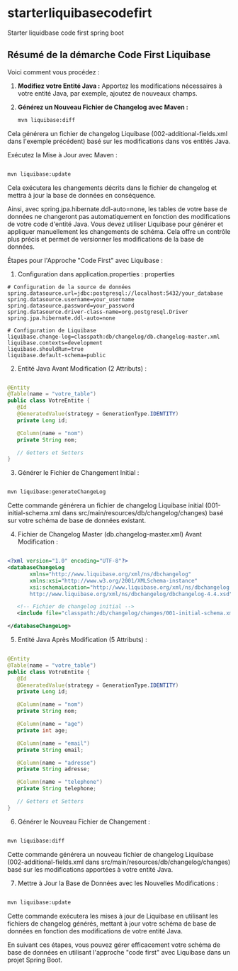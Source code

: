 # starterliquibasecodefirt
Starter liquidbase code first spring boot



## Résumé de la démarche Code First Liquibase

Voici comment vous procédez :

1. **Modifiez votre Entité Java :** Apportez les modifications nécessaires à votre entité Java, par exemple, ajoutez de nouveaux champs.

2. **Générez un Nouveau Fichier de Changelog avec Maven :**

   ```bash
   mvn liquibase:diff
    ```
Cela générera un fichier de changelog Liquibase (002-additional-fields.xml dans l'exemple précédent) basé sur les modifications dans vos entités Java.

Exécutez la Mise à Jour avec Maven :

 ```bash

mvn liquibase:update
 ```
 
Cela exécutera les changements décrits dans le fichier de changelog et mettra à jour la base de données en conséquence.

Ainsi, avec spring.jpa.hibernate.ddl-auto=none, les tables de votre base de données ne changeront pas automatiquement en fonction des modifications de votre code d'entité Java. Vous devez utiliser Liquibase pour générer et appliquer manuellement les changements de schéma. Cela offre un contrôle plus précis et permet de versionner les modifications de la base de données.

Étapes pour l'Approche "Code First" avec Liquibase :
1. Configuration dans application.properties :
properties

  ```properties
# Configuration de la source de données
spring.datasource.url=jdbc:postgresql://localhost:5432/your_database
spring.datasource.username=your_username
spring.datasource.password=your_password
spring.datasource.driver-class-name=org.postgresql.Driver
spring.jpa.hibernate.ddl-auto=none

# Configuration de Liquibase
liquibase.change-log=classpath:db/changelog/db.changelog-master.xml
liquibase.contexts=development
liquibase.shouldRun=true
liquibase.default-schema=public
 ```
 
2. Entité Java Avant Modification (2 Attributs) :

 ```java

@Entity
@Table(name = "votre_table")
public class VotreEntite {
    @Id
    @GeneratedValue(strategy = GenerationType.IDENTITY)
    private Long id;

    @Column(name = "nom")
    private String nom;

    // Getters et Setters
}
 ```
 
3. Générer le Fichier de Changement Initial :

 ```bash

mvn liquibase:generateChangeLog
 ```
 
Cette commande générera un fichier de changelog Liquibase initial (001-initial-schema.xml dans src/main/resources/db/changelog/changes) basé sur votre schéma de base de données existant.

4. Fichier de Changelog Master (db.changelog-master.xml) Avant Modification :

 ```xml

<?xml version="1.0" encoding="UTF-8"?>
<databaseChangeLog
        xmlns="http://www.liquibase.org/xml/ns/dbchangelog"
        xmlns:xsi="http://www.w3.org/2001/XMLSchema-instance"
        xsi:schemaLocation="http://www.liquibase.org/xml/ns/dbchangelog
        http://www.liquibase.org/xml/ns/dbchangelog/dbchangelog-4.4.xsd">

    <!-- Fichier de changelog initial -->
    <include file="classpath:/db/changelog/changes/001-initial-schema.xml"/>

</databaseChangeLog>
 ```
 
5. Entité Java Après Modification (5 Attributs) :

 ```java

@Entity
@Table(name = "votre_table")
public class VotreEntite {
    @Id
    @GeneratedValue(strategy = GenerationType.IDENTITY)
    private Long id;

    @Column(name = "nom")
    private String nom;

    @Column(name = "age")
    private int age;

    @Column(name = "email")
    private String email;

    @Column(name = "adresse")
    private String adresse;

    @Column(name = "telephone")
    private String telephone;

    // Getters et Setters
}
 ```
 
6. Générer le Nouveau Fichier de Changement :

 ```bash

mvn liquibase:diff
 ```
 
Cette commande générera un nouveau fichier de changelog Liquibase (002-additional-fields.xml dans src/main/resources/db/changelog/changes) basé sur les modifications apportées à votre entité Java.

7. Mettre à Jour la Base de Données avec les Nouvelles Modifications :

 ```bash

mvn liquibase:update
 ```
 
Cette commande exécutera les mises à jour de Liquibase en utilisant les fichiers de changelog générés, mettant à jour votre schéma de base de données en fonction des modifications de votre entité Java.

En suivant ces étapes, vous pouvez gérer efficacement votre schéma de base de données en utilisant l'approche "code first" avec Liquibase dans un projet Spring Boot.
